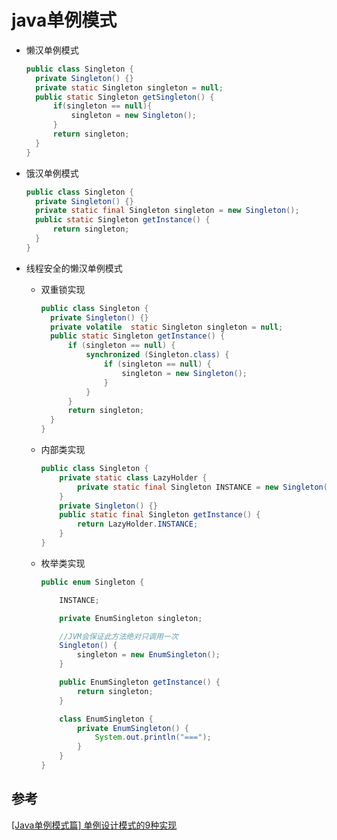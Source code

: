 # java单例模式

* 懒汉单例模式

  ```java
  public class Singleton {
  	private Singleton() {}
  	private static Singleton singleton = null;
  	public static Singleton getSingleton() {
  		if(singleton == null){
  			singleton = new Singleton();
  		}
  		return singleton;
  	}	
  }
  ```

* 饿汉单例模式

  ```java
  public class Singleton {
  	private Singleton() {}
  	private static final Singleton singleton = new Singleton();
  	public static Singleton getInstance() {
  		return singleton;
  	}
  }
  ```

* 线程安全的懒汉单例模式

  * 双重锁实现

      ```java
      public class Singleton {
        private Singleton() {}
        private volatile  static Singleton singleton = null;
        public static Singleton getInstance() {
            if (singleton == null) {
                synchronized (Singleton.class) {
                    if (singleton == null) {
                        singleton = new Singleton();
                    }
                }
            }
            return singleton;
        }
      }
      ```

  * 内部类实现
  
    ```java
    public class Singleton {
    	private static class LazyHolder {
    		private static final Singleton INSTANCE = new Singleton();
    	}
    	private Singleton() {}
    	public static final Singleton getInstance() {
    		return LazyHolder.INSTANCE;
    	}
    }
    ```
  
  * 枚举类实现
  
    ```java
    public enum Singleton {
    
        INSTANCE;
    
        private EnumSingleton singleton;
    
        //JVM会保证此方法绝对只调用一次
        Singleton() {
            singleton = new EnumSingleton();
        }
    
        public EnumSingleton getInstance() {
            return singleton;
        }
    
        class EnumSingleton {
            private EnumSingleton() {
                System.out.println("===");
            }
        }
    }
    ```
  
    

## 参考

[[Java单例模式篇] 单例设计模式的9种实现](https://blog.csdn.net/SolarL/article/details/88720516)